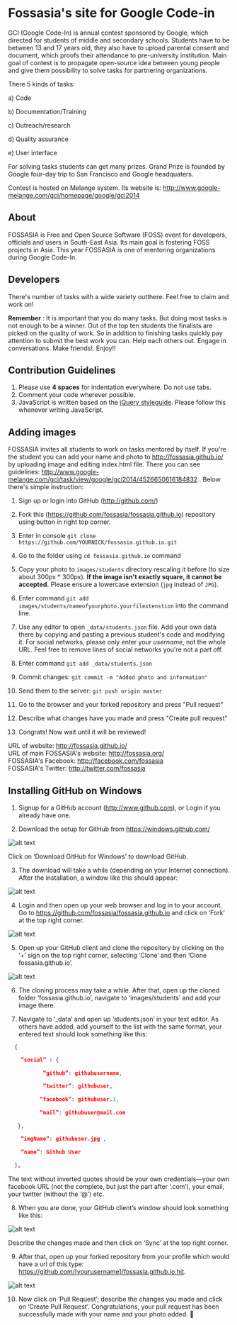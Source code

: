 # Fossasia's site for Google Code-in

GCI (Google Code-In) is annual contest sponsored by Google, which directed for students of middle and secondary schools. 
Students have to be between 13 and 17 years old, they also have to upload parental consent and document, which proofs their attendance to pre-university institution.
Main goal of contest is to propagate open-source idea between young people and give them possibility to solve tasks for partnering organizations.

There 5 kinds of tasks:

a) Code


b) Documentation/Training

c) Outreach/research

d) Quality assurance

e) User interface

For solving tasks students can get many prizes. Grand Prize is founded by Google four-day trip to San Francisco and Google headquaters.

Contest is hosted on Melange system. Its website is: http://www.google-melange.com/gci/homepage/google/gci2014

## About

FOSSASIA is Free and Open Source Software (FOSS) event for developers, officials and users in South-East Asia. Its main goal is fostering FOSS projects in Asia.
This year FOSSASIA is one of mentoring organizations during Google Code-In. 

## Developers

There's number of tasks with a wide variety outthere. Feel free to claim and work on!  

**Remember** : It is important that you do many tasks. But doing most tasks is not enough to be a winner. Out of the top ten students the finalists are picked on the quality of work. So in addition to finishing tasks quickly pay attention to submit the best work you can. Help each others out. Engage in conversations. Make friends!. Enjoy!!

## Contribution Guidelines

1. Please use **4 spaces** for indentation everywhere. Do not use tabs.
1. Comment your code wherever possible.
1. JavaScript is written based on the [jQuery styleguide](http://contribute.jquery.org/style-guide/js). Please follow this whenever writing JavaScript.

## Adding images

FOSSASIA invites all students to work on tasks mentored by itself. If you're the student you can add your name and photo to http://fossasia.github.io/ by uploading image and editing index.html file. 
There you can see guidelines: http://www.google-melange.com/gci/task/view/google/gci2014/4526650616184832 . Below there's simple instruction:

1. Sign up or login into GitHub (http://github.com/)

1. Fork this (https://github.com/fossasia/fossasia.github.io) repository using button in right top corner.

1. Enter in console `git clone https://github.com/YOURNICK/fossasia.github.io.git`

1. Go to the folder using `cd fossasia.github.io` command

1. Copy your photo to `images/students` directory rescaling it before (to size about 300px * 300px). **If the image isn't exactly square, it cannot be accepted.** Please ensure a lowercase extension (`jpg` instead of `JPG`).

1. Enter command `git add images/students/nameofyourphoto.yourfilextenstion` into the command line.

1. Use any editor to open `_data/students.json` file. Add your own data there by copying and pasting a previous student's code and modifying it. For social networks, please only enter your *username*, not the whole URL. Feel free to remove lines of social networks you're not a part off.

1. Enter command `git add _data/students.json`

1. Commit changes: `git commit -m "Added photo and information"`

1. Send them to the server: `git push origin master`

1. Go to the browser and your forked repository and press "Pull request"

1. Describe what changes have you made and press "Create pull request"

1. Congrats! Now wait until it will be reviewed!


URL of website: http://fossasia.github.io/  
URL of main FOSSASIA's website: http://fossasia.org/  
FOSSASIA's Facebook: http://facebook.com/fossasia  
FOSSASIA's Twitter: http://twitter.com/fossasia  

## Installing GitHub on Windows
1)	Signup for a GitHub account (http://www.github.com), or Login if you already have one.

2)	Download the setup for GitHub from https://windows.github.com/ 
 
 ![alt text](http://i58.tinypic.com/1677bki.png "Download Button Preview")
 
Click on ‘Download GitHub for Windows’ to download GitHub.

3)	The download will take a while (depending on your Internet connection). After the installation, a window like this should appear:

![alt text](http://i58.tinypic.com/30kghtg.png "GitHub Window Preview")
 
4)	Login and then open up your web browser and log in to your account. Go to https://github.com/fossasia/fossasia.github.io and click on ‘Fork’ at the top right corner.

![alt text](http://i61.tinypic.com/350udl5.png "Forking Preview")
 
5)	Open up your GitHub client and clone the repository by clicking on the ‘+’ sign on the top right corner, selecting ‘Clone’ and then ‘Clone fossasia.github.io’.

![alt text](http://i61.tinypic.com/21d0chd.png "Cloning Repository Preview")
 
6)	The cloning process may take a while. After that, open up the cloned folder ‘fossasia.github.io’, navigate to ‘images/students’ and add your image there.


7)	Navigate to ‘_data’ and open up ‘students.json’ in your text editor. As others have added, add yourself to the list with the same format, your entered text should look something like this:

```json
  {

    “social” : {
    
           “github”: githubusername,
           
           “twitter”: githubuser,
           
          “facebook”: githubuser.3,
          
          “mail”: githubuser@mail.com
          
   },
        
    “imgName”: githubuser.jpg ,
   
    “name”: Github User
   
  },
```

The text without inverted quotes should be your own credentials—your own facebook URL (not the complete, but just the part after ‘.com’), your email, your twitter (without the ‘@’) etc.

8)	When you are done, your GitHub client’s window should look something like this:

![alt text](http://i60.tinypic.com/e6q1qe.png "Making The Changes Preview")
 
Describe the changes made and then click on ‘Sync’ at the top right corner.

9)	After that, open up your forked repository from your profile which would have a url of this type: https://github.com/[yourusername]/fossasia.github.io.hit.

![alt text](http://i61.tinypic.com/2lm5e7d.png "Making The Pull Request Preview")
 
10)	Now click on ‘Pull Request’; describe the changes you made and click on ‘Create Pull Request’. Congratulations, your pull request has been successfully made with your name and your photo added. 
